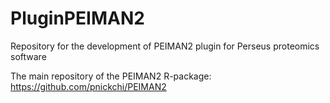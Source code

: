 # PluginPEIMAN2
Repository for the development of PEIMAN2 plugin for Perseus proteomics software

The main repository of the PEIMAN2 R-package: https://github.com/pnickchi/PEIMAN2


